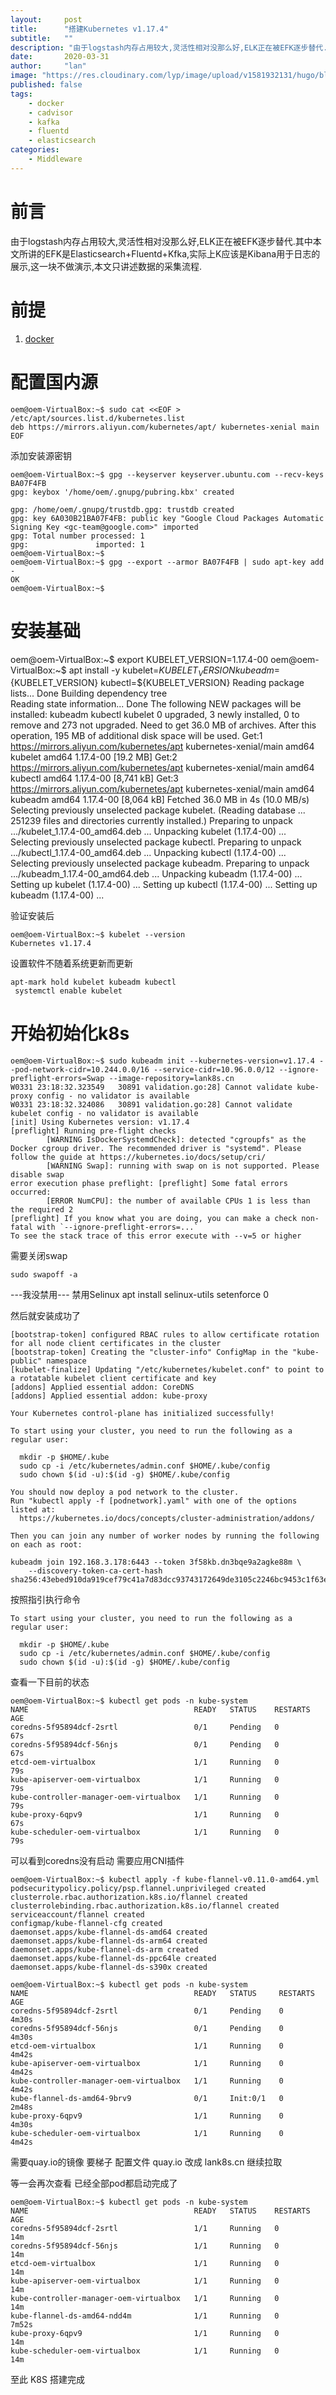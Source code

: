 ```yaml
---
layout:     post 
title:      "搭建Kubernetes v1.17.4"
subtitle:   ""
description: "由于logstash内存占用较大,灵活性相对没那么好,ELK正在被EFK逐步替代."  
date:       2020-03-31
author:     "lan"
image: "https://res.cloudinary.com/lyp/image/upload/v1581932131/hugo/blog.github.io/you-got-this-lighted-signage-2740954.jpg"
published: false
tags: 
    - docker
    - cadvisor
    - kafka
    - fluentd
    - elasticsearch
categories: 
    - Middleware
---
```



# 前言  
由于logstash内存占用较大,灵活性相对没那么好,ELK正在被EFK逐步替代.其中本文所讲的EFK是Elasticsearch+Fluentd+Kfka,实际上K应该是Kibana用于日志的展示,这一块不做演示,本文只讲述数据的采集流程.  

# 前提

1. [docker](https://www.docker.com/get-started)  


# 配置国内源  

```
oem@oem-VirtualBox:~$ sudo cat <<EOF > /etc/apt/sources.list.d/kubernetes.list
deb https://mirrors.aliyun.com/kubernetes/apt/ kubernetes-xenial main
EOF
```

添加安装源密钥
```
oem@oem-VirtualBox:~$ gpg --keyserver keyserver.ubuntu.com --recv-keys BA07F4FB
gpg: keybox '/home/oem/.gnupg/pubring.kbx' created

gpg: /home/oem/.gnupg/trustdb.gpg: trustdb created
gpg: key 6A030B21BA07F4FB: public key "Google Cloud Packages Automatic Signing Key <gc-team@google.com>" imported
gpg: Total number processed: 1
gpg:               imported: 1
oem@oem-VirtualBox:~$ 
oem@oem-VirtualBox:~$ gpg --export --armor BA07F4FB | sudo apt-key add -
OK
oem@oem-VirtualBox:~$ 
```  

# 安装基础

oem@oem-VirtualBox:~$ export KUBELET_VERSION=1.17.4-00
oem@oem-VirtualBox:~$ apt install -y kubelet=${KUBELET_VERSION} kubeadm=${KUBELET_VERSION} kubectl=${KUBELET_VERSION}
Reading package lists... Done
Building dependency tree       
Reading state information... Done
The following NEW packages will be installed:
  kubeadm kubectl kubelet
0 upgraded, 3 newly installed, 0 to remove and 273 not upgraded.
Need to get 36.0 MB of archives.
After this operation, 195 MB of additional disk space will be used.
Get:1 https://mirrors.aliyun.com/kubernetes/apt kubernetes-xenial/main amd64 kubelet amd64 1.17.4-00 [19.2 MB]
Get:2 https://mirrors.aliyun.com/kubernetes/apt kubernetes-xenial/main amd64 kubectl amd64 1.17.4-00 [8,741 kB]
Get:3 https://mirrors.aliyun.com/kubernetes/apt kubernetes-xenial/main amd64 kubeadm amd64 1.17.4-00 [8,064 kB]
Fetched 36.0 MB in 4s (10.0 MB/s)    
Selecting previously unselected package kubelet.
(Reading database ... 251239 files and directories currently installed.)
Preparing to unpack .../kubelet_1.17.4-00_amd64.deb ...
Unpacking kubelet (1.17.4-00) ...
Selecting previously unselected package kubectl.
Preparing to unpack .../kubectl_1.17.4-00_amd64.deb ...
Unpacking kubectl (1.17.4-00) ...
Selecting previously unselected package kubeadm.
Preparing to unpack .../kubeadm_1.17.4-00_amd64.deb ...
Unpacking kubeadm (1.17.4-00) ...
Setting up kubelet (1.17.4-00) ...
Setting up kubectl (1.17.4-00) ...
Setting up kubeadm (1.17.4-00) ...

验证安装后
```
oem@oem-VirtualBox:~$ kubelet --version
Kubernetes v1.17.4
```

设置软件不随着系统更新而更新
```
apt-mark hold kubelet kubeadm kubectl
 systemctl enable kubelet
```

# 开始初始化k8s

```
oem@oem-VirtualBox:~$ sudo kubeadm init --kubernetes-version=v1.17.4 --pod-network-cidr=10.244.0.0/16 --service-cidr=10.96.0.0/12 --ignore-preflight-errors=Swap --image-repository=lank8s.cn
W0331 23:18:32.323549   30891 validation.go:28] Cannot validate kube-proxy config - no validator is available
W0331 23:18:32.324086   30891 validation.go:28] Cannot validate kubelet config - no validator is available
[init] Using Kubernetes version: v1.17.4
[preflight] Running pre-flight checks
        [WARNING IsDockerSystemdCheck]: detected "cgroupfs" as the Docker cgroup driver. The recommended driver is "systemd". Please follow the guide at https://kubernetes.io/docs/setup/cri/
        [WARNING Swap]: running with swap on is not supported. Please disable swap
error execution phase preflight: [preflight] Some fatal errors occurred:
        [ERROR NumCPU]: the number of available CPUs 1 is less than the required 2
[preflight] If you know what you are doing, you can make a check non-fatal with `--ignore-preflight-errors=...`
To see the stack trace of this error execute with --v=5 or higher
```

需要关闭swap
```
sudo swapoff -a
```

---我没禁用---
禁用Selinux
apt install selinux-utils
setenforce 0

然后就安装成功了
```
[bootstrap-token] configured RBAC rules to allow certificate rotation for all node client certificates in the cluster
[bootstrap-token] Creating the "cluster-info" ConfigMap in the "kube-public" namespace
[kubelet-finalize] Updating "/etc/kubernetes/kubelet.conf" to point to a rotatable kubelet client certificate and key
[addons] Applied essential addon: CoreDNS
[addons] Applied essential addon: kube-proxy

Your Kubernetes control-plane has initialized successfully!

To start using your cluster, you need to run the following as a regular user:

  mkdir -p $HOME/.kube
  sudo cp -i /etc/kubernetes/admin.conf $HOME/.kube/config
  sudo chown $(id -u):$(id -g) $HOME/.kube/config

You should now deploy a pod network to the cluster.
Run "kubectl apply -f [podnetwork].yaml" with one of the options listed at:
  https://kubernetes.io/docs/concepts/cluster-administration/addons/

Then you can join any number of worker nodes by running the following on each as root:

kubeadm join 192.168.3.178:6443 --token 3f58kb.dn3bqe9a2agke88m \
    --discovery-token-ca-cert-hash sha256:43ebed910da919cef79c41a7d83dcc93743172649de3105c2246bc9453c1f63e 
```

按照指引执行命令
```
To start using your cluster, you need to run the following as a regular user:

  mkdir -p $HOME/.kube
  sudo cp -i /etc/kubernetes/admin.conf $HOME/.kube/config
  sudo chown $(id -u):$(id -g) $HOME/.kube/config
```

查看一下目前的状态
```
oem@oem-VirtualBox:~$ kubectl get pods -n kube-system 
NAME                                     READY   STATUS    RESTARTS   AGE
coredns-5f95894dcf-2srtl                 0/1     Pending   0          67s
coredns-5f95894dcf-56njs                 0/1     Pending   0          67s
etcd-oem-virtualbox                      1/1     Running   0          79s
kube-apiserver-oem-virtualbox            1/1     Running   0          79s
kube-controller-manager-oem-virtualbox   1/1     Running   0          79s
kube-proxy-6qpv9                         1/1     Running   0          67s
kube-scheduler-oem-virtualbox            1/1     Running   0          79s
```

可以看到coredns没有启动 需要应用CNI插件

```
oem@oem-VirtualBox:~$ kubectl apply -f kube-flannel-v0.11.0-amd64.yml 
podsecuritypolicy.policy/psp.flannel.unprivileged created
clusterrole.rbac.authorization.k8s.io/flannel created
clusterrolebinding.rbac.authorization.k8s.io/flannel created
serviceaccount/flannel created
configmap/kube-flannel-cfg created
daemonset.apps/kube-flannel-ds-amd64 created
daemonset.apps/kube-flannel-ds-arm64 created
daemonset.apps/kube-flannel-ds-arm created
daemonset.apps/kube-flannel-ds-ppc64le created
daemonset.apps/kube-flannel-ds-s390x created
```

```
oem@oem-VirtualBox:~$ kubectl get pods -n kube-system 
NAME                                     READY   STATUS     RESTARTS   AGE
coredns-5f95894dcf-2srtl                 0/1     Pending    0          4m30s
coredns-5f95894dcf-56njs                 0/1     Pending    0          4m30s
etcd-oem-virtualbox                      1/1     Running    0          4m42s
kube-apiserver-oem-virtualbox            1/1     Running    0          4m42s
kube-controller-manager-oem-virtualbox   1/1     Running    0          4m42s
kube-flannel-ds-amd64-9brv9              0/1     Init:0/1   0          2m48s
kube-proxy-6qpv9                         1/1     Running    0          4m30s
kube-scheduler-oem-virtualbox            1/1     Running    0          4m42s
```

需要quay.io的镜像 要梯子
配置文件 quay.io	改成 lank8s.cn  继续拉取

等一会再次查看 已经全部pod都启动完成了
```
oem@oem-VirtualBox:~$ kubectl get pods -n kube-system  
NAME                                     READY   STATUS    RESTARTS   AGE
coredns-5f95894dcf-2srtl                 1/1     Running   0          14m
coredns-5f95894dcf-56njs                 1/1     Running   0          14m
etcd-oem-virtualbox                      1/1     Running   0          14m
kube-apiserver-oem-virtualbox            1/1     Running   0          14m
kube-controller-manager-oem-virtualbox   1/1     Running   0          14m
kube-flannel-ds-amd64-ndd4m              1/1     Running   0          7m52s
kube-proxy-6qpv9                         1/1     Running   0          14m
kube-scheduler-oem-virtualbox            1/1     Running   0          14m
```

至此 K8S 搭建完成